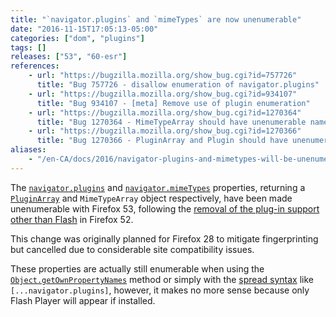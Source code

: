 ```yaml
---
title: "`navigator.plugins` and `mimeTypes` are now unenumerable"
date: "2016-11-15T17:05:13-05:00"
categories: ["dom", "plugins"]
tags: []
releases: ["53", "60-esr"]
references:
    - url: "https://bugzilla.mozilla.org/show_bug.cgi?id=757726"
      title: "Bug 757726 - disallow enumeration of navigator.plugins"
    - url: "https://bugzilla.mozilla.org/show_bug.cgi?id=934107"
      title: "Bug 934107 - [meta] Remove use of plugin enumeration"
    - url: "https://bugzilla.mozilla.org/show_bug.cgi?id=1270364"
      title: "Bug 1270364 - MimeTypeArray should have unenumerable named properties per spec"
    - url: "https://bugzilla.mozilla.org/show_bug.cgi?id=1270366"
      title: "Bug 1270366 - PluginArray and Plugin should have unenumerable own properties per spec"
aliases:
    - "/en-CA/docs/2016/navigator-plugins-and-mimetypes-will-be-unenumerable/"
---
```

The [`navigator.plugins`](https://developer.mozilla.org/docs/Web/API/NavigatorPlugins/plugins) and [`navigator.mimeTypes`](https://developer.mozilla.org/docs/Web/API/NavigatorPlugins/mimeTypes) properties, returning a [`PluginArray`](https://developer.mozilla.org/docs/Web/API/PluginArray) and `MimeTypeArray` object respectively, have been made unenumerable with Firefox 53, following the [removal of the plug-in support other than Flash](https://www.fxsitecompat.dev/en-CA/docs/2016/plug-in-support-has-been-dropped-other-than-flash/) in Firefox 52.

This change was originally planned for Firefox 28 to mitigate fingerprinting but cancelled due to considerable site compatibility issues.

These properties are actually still enumerable when using the [`Object.getOwnPropertyNames`](https://developer.mozilla.org/docs/Web/JavaScript/Reference/Global_Objects/Object/getOwnPropertyNames) method or simply with the [spread syntax](https://developer.mozilla.org/docs/Web/JavaScript/Reference/Operators/Spread_operator) like `[...navigator.plugins]`, however, it makes no more sense because only Flash Player will appear if installed.
